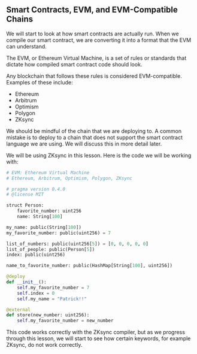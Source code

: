 ## Smart Contracts, EVM, and EVM-Compatible Chains

We will start to look at how smart contracts are actually run. When we compile our smart contract, we are converting it into a format that the EVM can understand.

The EVM, or Ethereum Virtual Machine, is a set of rules or standards that dictate how compiled smart contract code should look.

Any blockchain that follows these rules is considered EVM-compatible. Examples of these include:

- Ethereum
- Arbitrum
- Optimism
- Polygon
- ZKsync

We should be mindful of the chain that we are deploying to. A common mistake is to deploy to a chain that does not support the smart contract language we are using. We will discuss this in more detail later.

We will be using ZKsync in this lesson. Here is the code we will be working with:

```python
# EVM: Ethereum Virtual Machine
# Ethereum, Arbitrum, Optimism, Polygon, ZKsync

# pragma version 0.4.0
# @license MIT

struct Person:
    favorite_number: uint256
    name: String[100]

my_name: public(String[100])
my_favorite_number: public(uint256) = 7

list_of_numbers: public(uint256[5]) = [0, 0, 0, 0, 0]
list_of_people: public(Person[5])
index: public(uint256)

name_to_favorite_number: public(HashMap[String[100], uint256])

@deploy
def __init__():
    self.my_favorite_number = 7
    self.index = 0
    self.my_name = "Patrick!!"

@external
def store(new_number: uint256):
    self.my_favorite_number = new_number
```

This code works correctly with the ZKsync compiler, but as we progress through this lesson, we will start to see how certain keywords, for example ZKsync, do not work correctly.
